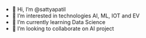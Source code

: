 - 👋 Hi, I’m @sattyapatil
- 👀 I’m interested in technologies AI, ML, IOT and EV
- 🌱 I’m currently learning Data Science
- 💞️ I’m looking to collaborate on AI project

<!---
sattyapatil/sattyapatil is a ✨ special ✨ repository because its `README.md` (this file) appears on your GitHub profile.
You can click the Preview link to take a look at your changes.
--->
